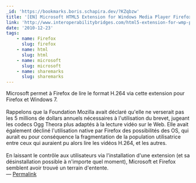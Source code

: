 ```yaml
---
_id: 'https://bookmarks.boris.schapira.dev/?KZqbzw'
title: '[EN] Microsoft HTML5 Extension for Windows Media Player Firefox Plug-in'
link: 'http://www.interoperabilitybridges.com/html5-extension-for-wmp-plugin'
date: '2010-12-23'
tags:
    - name: Firefox
      slug: firefox
    - name: html
      slug: html
    - name: microsoft
      slug: microsoft
    - name: sharemarks
      slug: sharemarks
---
```


Microsoft permet à Firefox de lire le format H.264 via cette extension pour
Firefox et Windows 7. <br /> <br /> Rappelons que la Foundation Mozilla avait
déclaré qu'elle ne verserait pas les 5 millions de dollars annuels nécessaires à
l'utilisation du brevet, jugeant les codecs Ogg Theora plus adaptés à la lecture
vidéo sur le Web. Elle avait également décliné l'utilisation native par Firefox
des possibilités des OS, qui aurait eu pour conséquence la fragmentation de la
population utilisatrice entre ceux qui auraient pu alors lire les vidéos H.264,
et les autres. <br /> <br /> En laissant le contrôle aux utilisateurs via
l'installation d'une extension (et sa désinstallation possible à n'importe quel
moment), Microsoft et Firefox semblent avoir trouvé un terrain d'entente.
<br>&#8212;
<a href="https://bookmarks.boris.schapira.dev/?KZqbzw" title="Permalink">Permalink</a>
